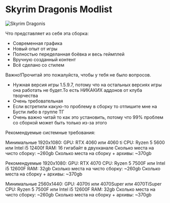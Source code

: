 # Skyrim Dragonis Modlist
![Skyrim Dragonis](https://github.com/user-attachments/assets/91a75ea5-3fba-410c-958d-6fcc8ee5ca24)

Что представляет из себя эта сборка:
- Современная графика
- Новый опыт от игры
- Полностью переделанная боёвка и весь геймплей
- Вручную созданный контент
- Всё сделано со стилем

Важно!Прочитай это пожалуйста, чтобы у тебя не было вопросов.
- Нужная версия игры 1.5.9.7, потому что на остальных версиях игры она работать не будет.То есть НИКАКИХ аддонов от клуба творчества
- Очень требовательная
- Если встретили какую-то проблему в сборку то отпишите мне на Бусти либо в группе ТГ
- Очень важно читай то как это установить, потому что 99% проблем со сборкой может быть только из-за этого


Рекомендуемые системные требования:

Минимальные 1920х1080:
  GPU: RTX 4060 или 4060 ti
  CPU: Ryzen 5 5600 или Intel i5 12400f
  RAM: 16 гигабайт в двухканале
  Сколько места на чисто сборку: ~260gb
  Сколько места на сборку + архивы: ~370gb

Рекомендуемые 1920х1080:
  GPU: RTX 4070
  CPU: Ryzen 5 7500F или Intel i5 12600F
  RAM: 32gb
  Сколько места на чисто сборку: ~260gb
  Сколько места на сборку + архивы: ~370gb

Минимальные 2560х1440:
  GPU: 4070ti или 4070Super или 4070TiSuper
  CPU: Ryzen 5 7500F или Intel i5 12600F
  RAM: 32gb
  Сколько места на чисто сборку: ~260gb
  Сколько места на сборку + архивы: ~370gb
